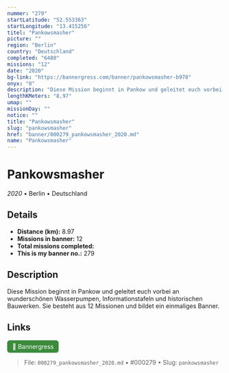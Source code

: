 ```yaml
---
nummer: "279"
startLatitude: "52.553363"
startLongitude: "13.415256"
titel: "Pankowsmasher"
picture: ""
region: "Berlin"
country: "Deutschland"
completed: "6480"
missions: "12"
date: "2020"
bg-link: "https://bannergress.com/banner/pankowsmasher-b978"
onyx: "0"
description: "Diese Mission beginnt in Pankow und geleitet euch vorbei an wunderschönen Wasserpumpen, Informationstafeln und historischen Bauwerken.  Sie besteht aus 12 Missionen  und bildet ein  einmaliges Banner."
lengthKMeters: "8,97"
umap: ""
missionDay: ""
notice: ""
title: "Pankowsmasher"
slug: "pankowsmasher"
href: "banner/000279_pankowsmasher_2020.md"
name: "Pankowsmasher"
---
```

# Pankowsmasher

*2020* • Berlin • Deutschland





## Details
- **Distance (km):** 8.97
- **Missions in banner:** 12
- **Total missions completed:** 
- **This is my banner no.:** 279



## Description
Diese Mission beginnt in Pankow und geleitet euch vorbei an wunderschönen Wasserpumpen, Informationstafeln und historischen Bauwerken.  Sie besteht aus 12 Missionen  und bildet ein  einmaliges Banner.



## Links
<a href="https://bannergress.com/banner/pankowsmasher-b978" target="_blank" style="display:inline-block;margin-right:8px;padding:6px 12px;background:#3c8b3c;color:#fff;text-decoration:none;border-radius:6px;">🔗 Bannergress</a>



> File: `000279_pankowsmasher_2020.md` • #000279 • Slug: `pankowsmasher`
